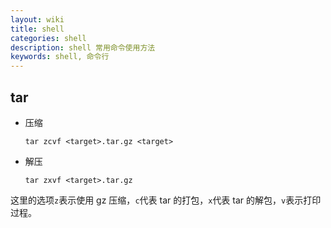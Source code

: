 ```yaml
---
layout: wiki
title: shell
categories: shell
description: shell 常用命令使用方法
keywords: shell, 命令行
---
```


## tar

- 压缩

  `tar zcvf <target>.tar.gz <target>`

- 解压

  `tar zxvf <target>.tar.gz`

这里的选项`z`表示使用 gz 压缩，`c`代表 tar 的打包，`x`代表 tar 的解包，`v`表示打印过程。
